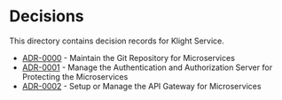 # Decisions

This directory contains decision records for Klight Service.

<!-- adrlog -->

* [ADR-0000](0000-maintain-the-git-repository-for-microservices.md) - Maintain the Git Repository for Microservices
* [ADR-0001](0001-manage-the-authentication-and-authorization-server-for-protecting-the-microservices.md) - Manage the Authentication and Authorization Server for Protecting the Microservices
* [ADR-0002](0002-setup-or-manage-the-api-gateway-for-microservices.md) - Setup or Manage the API Gateway for Microservices

<!-- adrlogstop -->








